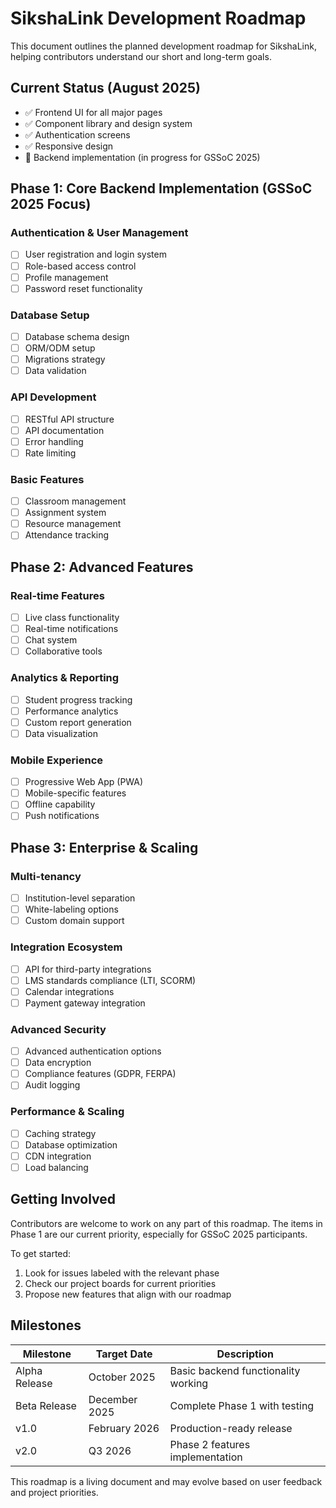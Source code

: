 # SikshaLink Development Roadmap

This document outlines the planned development roadmap for SikshaLink, helping contributors understand our short and long-term goals.

## Current Status (August 2025)

- ✅ Frontend UI for all major pages
- ✅ Component library and design system
- ✅ Authentication screens
- ✅ Responsive design
- 🔄 Backend implementation (in progress for GSSoC 2025)

## Phase 1: Core Backend Implementation (GSSoC 2025 Focus)

### Authentication & User Management
- [ ] User registration and login system
- [ ] Role-based access control
- [ ] Profile management
- [ ] Password reset functionality

### Database Setup
- [ ] Database schema design
- [ ] ORM/ODM setup
- [ ] Migrations strategy
- [ ] Data validation

### API Development
- [ ] RESTful API structure
- [ ] API documentation
- [ ] Error handling
- [ ] Rate limiting

### Basic Features
- [ ] Classroom management
- [ ] Assignment system
- [ ] Resource management
- [ ] Attendance tracking

## Phase 2: Advanced Features

### Real-time Features
- [ ] Live class functionality
- [ ] Real-time notifications
- [ ] Chat system
- [ ] Collaborative tools

### Analytics & Reporting
- [ ] Student progress tracking
- [ ] Performance analytics
- [ ] Custom report generation
- [ ] Data visualization

### Mobile Experience
- [ ] Progressive Web App (PWA)
- [ ] Mobile-specific features
- [ ] Offline capability
- [ ] Push notifications

## Phase 3: Enterprise & Scaling

### Multi-tenancy
- [ ] Institution-level separation
- [ ] White-labeling options
- [ ] Custom domain support

### Integration Ecosystem
- [ ] API for third-party integrations
- [ ] LMS standards compliance (LTI, SCORM)
- [ ] Calendar integrations
- [ ] Payment gateway integration

### Advanced Security
- [ ] Advanced authentication options
- [ ] Data encryption
- [ ] Compliance features (GDPR, FERPA)
- [ ] Audit logging

### Performance & Scaling
- [ ] Caching strategy
- [ ] Database optimization
- [ ] CDN integration
- [ ] Load balancing

## Getting Involved

Contributors are welcome to work on any part of this roadmap. The items in Phase 1 are our current priority, especially for GSSoC 2025 participants.

To get started:
1. Look for issues labeled with the relevant phase
2. Check our project boards for current priorities
3. Propose new features that align with our roadmap

## Milestones

| Milestone | Target Date | Description |
|-----------|-------------|-------------|
| Alpha Release | October 2025 | Basic backend functionality working |
| Beta Release | December 2025 | Complete Phase 1 with testing |
| v1.0 | February 2026 | Production-ready release |
| v2.0 | Q3 2026 | Phase 2 features implementation |

This roadmap is a living document and may evolve based on user feedback and project priorities.
